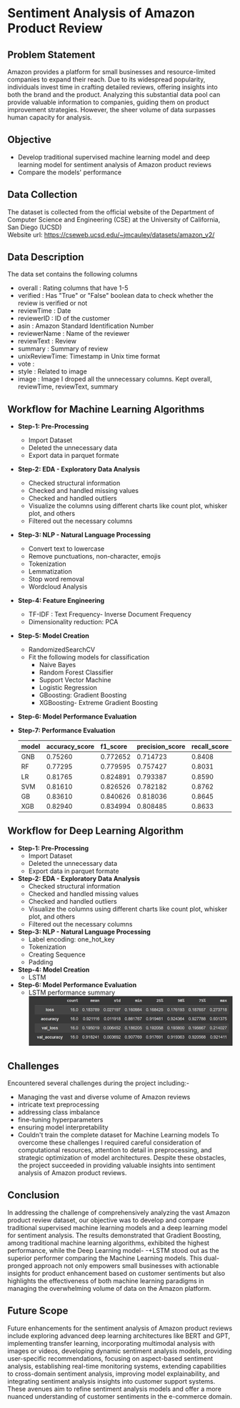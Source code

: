 # Sentiment Analysis of Amazon Product Review
## Problem Statement
Amazon provides a platform for small businesses and resource-limited companies to expand their reach. Due to its widespread popularity, individuals invest time in crafting detailed reviews, offering insights into both the brand and the product. Analyzing this substantial data pool can provide valuable information to companies, guiding them on product improvement strategies. However, the sheer volume of data surpasses human capacity for analysis.
## Objective
 * Develop traditional supervised machine learning model and deep learning model for sentiment analysis of Amazon product reviews 
 * Compare the models' performance

## Data Collection
The dataset is collected from the official website of the Department of Computer Science and Engineering (CSE) at the University of California, San Diego (UCSD) <br>
Website url: https://cseweb.ucsd.edu/~jmcauley/datasets/amazon_v2/

## Data Description
The data set contains the following columns <br>
* overall : Rating columns that have 1-5
* verified : Has "True" or "False" boolean data to check whether the review is verified or not
* reviewTime : Date
* reviewerID : ID of the customer
* asin : Amazon Standard Identification Number
* reviewerName : Name of the reviewer
* reviewText : Review
* summary : Summary of review
* unixReviewTime: Timestamp in Unix time format
* vote :
* style : Related to image
* image : Image
I droped all the unnecessary columns. Kept  overall, reviewTime, reviewText, summary

## Workflow for Machine Learning Algorithms
* **Step-1: Pre-Processing**
   * Import Dataset
   * Deleted the unnecessary data
   * Export data in parquet formate
     <br>
* **Step-2:  EDA - Exploratory Data Analysis**
  * Checked structural information
  * Checked and handled missing values
  * Checked and handled outliers
  * Visualize the columns using different charts like count plot, whisker plot, and others
  * Filtered out the necessary columns
* **Step-3:  NLP - Natural Language Processing**
  * Convert text to lowercase
  * Remove punctuations, non-character, emojis
  * Tokenization
  * Lemmatization
  * Stop word removal
  * Wordcloud Analysis
* **Step-4:  Feature Engineering**
  * TF-IDF : Text Frequency- Inverse Document Frequency
  * Dimensionality reduction: PCA
* **Step-5:  Model Creation**
  * RandomizedSearchCV
  * Fit the following models for classification
    * Naive Bayes
    * Random Forest Classifier
    * Support Vector Machine
    * Logistic Regression
    * GBoosting: Gradient Boosting
    * XGBoosting- Extreme Gradient Boosting
* **Step-6:  Model Performance Evaluation**
* **Step-7: Performance Evaluation**
  
  | model | accuracy_score | f1_score | precision_score | recall_score |
  |----------|----------|----------|----------|----------|
  |	GNB	| 0.75260 |	0.772652 | 0.714723 |	0.8408 |
  | RF	| 0.77295 |	0.779595 | 0.757427 |	0.8031 |
  | LR	| 0.81765 | 0.824891 | 0.793387 | 0.8590 |
  |	SVM	| 0.81610	| 0.826526 | 0.782182 |	0.8762 |
  |	GB	| 0.83610	| 0.840626 | 0.818036 |	0.8645 |
  | XGB	| 0.82940	| 0.834994 | 0.808485 | 0.8633 |
## Workflow for Deep Learning Algorithm
* **Step-1: Pre-Processing**
   * Import Dataset
   * Deleted the unnecessary data
   * Export data in parquet formate
     <br>
* **Step-2:  EDA - Exploratory Data Analysis**
  * Checked structural information
  * Checked and handled missing values
  * Checked and handled outliers
  * Visualize the columns using different charts like count plot, whisker plot, and others
  * Filtered out the necessary columns
* **Step-3:  NLP - Natural Language Processing**
  * Label encoding: one_hot_key
  * Tokenization
  * Creating Sequence
  * Padding
* **Step-4:  Model Creation**
  * LSTM
* **Step-6:  Model Performance Evaluation** <br>
  * LSTM performance summary
   ![LSTM performance summary](https://github.com/RoksanaMaya/-Amazon-Product-Review-Sentiment-Analysis/blob/main/Screenshot_2.jpg)

## Challenges
Encountered several challenges during the project including:-
 * Managing the vast and diverse volume of Amazon reviews
 * intricate text preprocessing
 * addressing class imbalance
 * fine-tuning hyperparameters
 * ensuring model interpretability
 * Couldn't train the complete dataset for Machine Learning models
To overcome these challenges I required careful consideration of computational resources, attention to detail in preprocessing, and strategic optimization of model architectures. Despite these obstacles, the project succeeded in providing valuable insights into sentiment analysis of Amazon product reviews.
## Conclusion

In addressing the challenge of comprehensively analyzing the vast Amazon product review dataset, our objective was to develop and compare traditional supervised machine learning models and a deep learning model for sentiment analysis. The results demonstrated that Gradient Boosting, among traditional machine learning algorithms, exhibited the highest performance, while the Deep Learning model- -+LSTM stood out as the superior performer comparing the Machine Learning models. This dual-pronged approach not only empowers small businesses with actionable insights for product enhancement based on customer sentiments but also highlights the effectiveness of both machine learning paradigms in managing the overwhelming volume of data on the Amazon platform.
## Future Scope
Future enhancements for the sentiment analysis of Amazon product reviews include exploring advanced deep learning architectures like BERT and GPT, implementing transfer learning, incorporating multimodal analysis with images or videos, developing dynamic sentiment analysis models, providing user-specific recommendations, focusing on aspect-based sentiment analysis, establishing real-time monitoring systems, extending capabilities to cross-domain sentiment analysis, improving model explainability, and integrating sentiment analysis insights into customer support systems. These avenues aim to refine sentiment analysis models and offer a more nuanced understanding of customer sentiments in the e-commerce domain.
